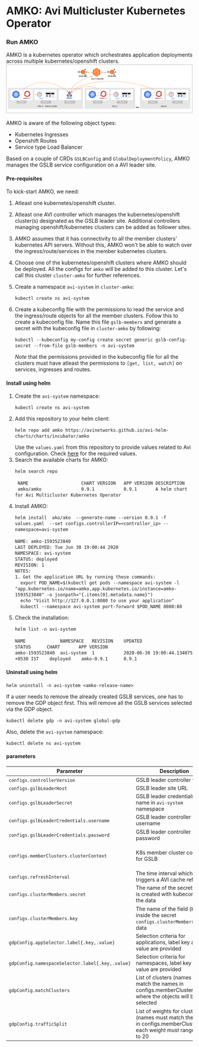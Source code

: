 # AMKO: Avi Multicluster Kubernetes Operator

### Run AMKO

AMKO is a kubernetes operator which orchestrates application deployments across multiple kubernetes/openshift clusters.
 ![Alt text](images/amko_ss.png?raw=true "amko architecture")

AMKO is aware of the following object types:
* Kubernetes Ingresses
* Openshift Routes
* Service type Load Balancer

Based on a couple of CRDs `GSLBConfig` and `GlobalDeploymentPolicy`, AMKO manages the GSLB service configuration on a AVI leader site.
 
#### Pre-requisites
To kick-start AMKO, we need:
1. Atleast one kubernetes/openshift cluster.
2. Atleast one AVI controller which manages the kubernetes/openshift cluster(s) designated as the GSLB leader site. Additional controllers managing openshift/kubernetes clusters can be added as follower sites.
3. AMKO assumes that it has connectivity to all the member clusters' kubernetes API servers. Without this, AMKO won't be able to watch over the ingress/route/services in the member kubernetes clusters.
4. Choose one of the kubernetes/openshift clusters where AMKO should be deployed. All the configs for `amko` will be added to this cluster. Let's call this cluster `cluster-amko` for further references.
5. Create a namespace `avi-system` in `cluster-amko`:
   ```
   kubectl create ns avi-system
   ```

6. Create a kubeconfig file with the permissions to read the service and the ingress/route objects for all the member clusters. Follow this to create a kubeconfig file. Name this file `gslb-members` and generate a secret with the kubeconfig file in `cluster-amko` by following:
   ```
   kubectl --kubeconfig my-config create secret generic gslb-config-secret --from-file gslb-members -n avi-system
   ```
   *Note* that the permissions provided in the kubeconfig file for all the clusters must have atleast the permissions to `[get, list, watch]` on services, ingresses and routes.

#### Install using helm
1. Create the `avi-system` namespace:
   ```
   kubectl create ns avi-system
   ```
2. Add this repository to your helm client:
   ```
   helm repo add amko https://avinetworks.github.io/avi-helm-charts/charts/incubator/amko
   ```
   Use the `values.yaml` from this repository to provide values related to Avi configuration. Check [here](#parameters) for the required values.
4. Search the available charts for AMKO:
   ```
   helm search repo

    NAME                 	CHART VERSION	APP VERSION	DESCRIPTION
    amko/amko               0.9.1        	0.9.1      	A helm chart for Avi Multicluster Kubernetes Operator
   ```
5. Install AMKO:
   ```
   helm install  ako/ako  --generate-name --version 0.9.1 -f values.yaml  --set configs.controllerIP=<controller_ip> --namespace=avi-system

   NAME: amko-1593523840
   LAST DEPLOYED: Tue Jun 30 19:00:44 2020
   NAMESPACE: avi-system
   STATUS: deployed
   REVISION: 1
   NOTES:
   1. Get the application URL by running these commands:
     export POD_NAME=$(kubectl get pods --namespace avi-system -l "app.kubernetes.io/name=amko,app.kubernetes.io/instance=amko-1593523840" -o jsonpath="{.items[0].metadata.name}")
     echo "Visit http://127.0.0.1:8080 to use your application"
     kubectl --namespace avi-system port-forward $POD_NAME 8080:80
   ```
6. Check the installation:
   ```
   helm list -n avi-system

   NAME          	NAMESPACE 	REVISION	UPDATED                             	STATUS  	CHART    	APP VERSION
   amko-1593523840	avi-system	1       	2020-06-30 19:00:44.134075 +0530 IST	deployed	amko-0.9.1	    0.9.1
   ```

#### Uninstall using helm
```
helm uninstall -n avi-system <amko-release-name>
```
If a user needs to remove the already created GSLB services, one has to remove the GDP object first. This will remove all the GSLB services selected via the GDP object.
```
kubectl delete gdp -n avi-system global-gdp
```
Also, delete the `avi-system` namespace:
```
kubectl delete ns avi-system
```

#### parameters
| **Parameter**                                    | **Description**                                                                                                          | **Default**                           |
| ------------------------------------------------ | ------------------------------------------------------------------------------------------------------------------------ | ------------------------------------- |
| `configs.controllerVersion`                      | GSLB leader controller version                                                                                           | 18.2.9                                |
| `configs.gslbLeaderHost`                         | GSLB leader site URL                                                                                                     | Nil                                   |
| `configs.gslbLeaderSecret`                       | GSLB leader credentials secret name in `avi-system` namespace                                                            | `gslb-avi-secret`                     |
| `configs.gslbLeaderCredentials.username`         | GSLB leader controller username                                                                                          | `admin`                               |
| `configs.gslbLeaderCredentials.password`         | GSLB leader controller password                                                                                          | `avi123`                              |
| `configs.memberClusters.clusterContext`          | K8s member cluster context for GSLB                                                                                      | `cluster1-admin` and `cluster2-admin` |
| `configs.refreshInterval`                        | The time interval which triggers a AVI cache refresh                                                                     | 120 seconds                           |
| `configs.clusterMembers.secret`                  | The name of the secret which is created with kubeconfig as the data                                                      | `gslb-config-secret`                  |
| `configs.clusterMembers.key`                     | The name of the field (key) inside the secret `configs.clusterMembers.secret` data                                       | `gslb-members`                        |
| `gdpConfig.appSelector.label{.key,.value}`       | Selection criteria for applications, label key and value are provided                                                    | Nil                                   |
| `gdpConfig.namespaceSelector.label{.key,.value}` | Selection criteria for namespaces, label key and value are provided                                                      | Nil                                   |
| `gdpConfig.matchClusters`                        | List of clusters (names must match the names in configs.memberClusters) from where the objects will be selected          | Nil                                   |
| `gdpConfig.trafficSplit`                         | List of weights for clusters (names must match the names in configs.memberClusters), each weight must range from 1 to 20 | Nil                                   |
